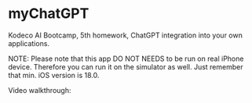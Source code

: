#  myChatGPT

Kodeco AI Bootcamp, 5th homework, ChatGPT integration into your own applications.

NOTE:
Please note that this app DO NOT NEEDS to be run on real iPhone device. Therefore you can run it on the simulator as well. Just remember that min. iOS version is 18.0.

Video walkthrough:
<pase URL here>

